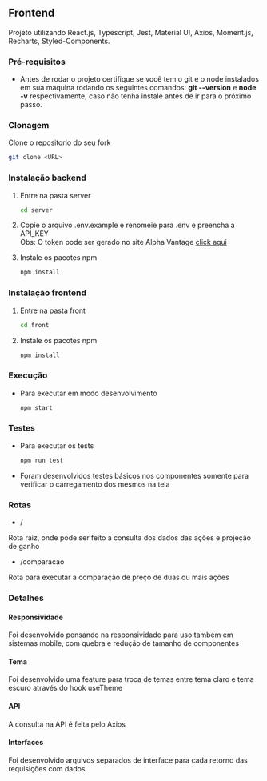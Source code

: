 ## Frontend

Projeto utilizando React.js, Typescript, Jest, Material UI, Axios, Moment.js, Recharts, Styled-Components.

### Pré-requisitos

- Antes de rodar o projeto certifique se você tem o git e o node instalados em sua maquina rodando os seguintes comandos:
  **git --version** e **node -v** respectivamente, caso não tenha instale antes de ir para o próximo passo.

### Clonagem

Clone o repositorio do seu fork

```sh
git clone <URL>
```

### Instalação backend

1. Entre na pasta server
   ```sh
   cd server
   ```
2. Copie o arquivo .env.example e renomeie para .env e preencha a API_KEY <br />
   Obs: O token pode ser gerado no site Alpha Vantage [click aqui](https://www.alphavantage.co/support/#api-key)

3. Instale os pacotes npm
   ```sh
   npm install
   ```

### Instalação frontend

1. Entre na pasta front

   ```sh
   cd front
   ```

2. Instale os pacotes npm

   ```sh
   npm install
   ```

### Execução

- Para executar em modo desenvolvimento
  ```sh
  npm start
  ```

### Testes

- Para executar os tests
  ```sh
  npm run test
  ```

* Foram desenvolvidos testes básicos nos componentes somente para verificar o carregamento dos mesmos na tela

### Rotas

- /

Rota raiz, onde pode ser feito a consulta dos dados das ações e projeção de ganho

- /comparacao

Rota para executar a comparação de preço de duas ou mais ações

### Detalhes

#### Responsividade

Foi desenvolvido pensando na responsividade para uso também em sistemas mobile, com quebra e redução de tamanho de componentes

#### Tema

Foi desenvolvido uma feature para troca de temas entre tema claro e tema escuro através do hook useTheme

#### API

A consulta na API é feita pelo Axios

#### Interfaces

Foi desenvolvido arquivos separados de interface para cada retorno das requisições com dados
